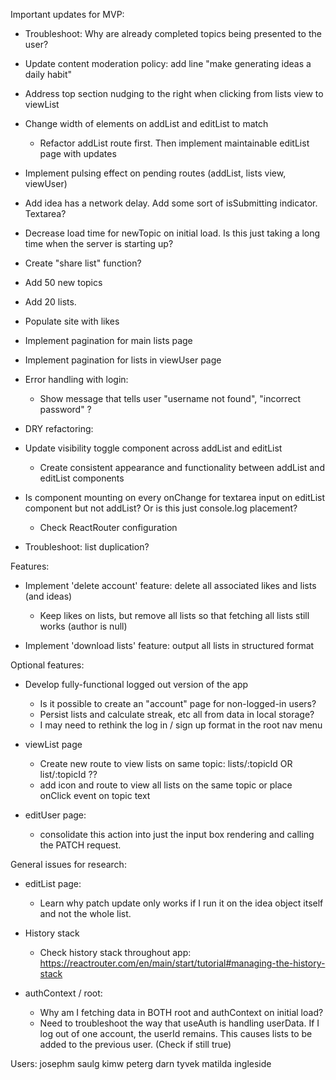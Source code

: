 Important updates for MVP:

- Troubleshoot: Why are already completed topics being presented to the user?

- Update content moderation policy: add line "make generating ideas a daily habit"

- Address top section nudging to the right when clicking from lists view to viewList

- Change width of elements on addList and editList to match
    - Refactor addList route first. Then implement maintainable editList page with updates

- Implement pulsing effect on pending routes (addList, lists view, viewUser)

- Add idea has a network delay. Add some sort of isSubmitting indicator. Textarea?

- Decrease load time for newTopic on initial load. Is this just taking a long time when the server is starting up?

- Create "share list" function?

- Add 50 new topics

- Add 20 lists. 

- Populate site with likes

- Implement pagination for main lists page

- Implement pagination for lists in viewUser page

- Error handling with login:
    - Show message that tells user "username not found", "incorrect password" ?



- DRY refactoring:
- Update visibility toggle component across addList and editList
    - Create consistent appearance and functionality between addList and editList components

- Is component mounting on every onChange for textarea input on editList component but not addList? Or is this just console.log placement?
    - Check ReactRouter configuration


- Troubleshoot: list duplication?



Features:

- Implement 'delete account' feature: delete all associated likes and lists (and ideas)
    - Keep likes on lists, but remove all lists so that fetching all lists still works (author is null)

- Implement 'download lists' feature: output all lists in structured format


Optional features:

- Develop fully-functional logged out version of the app
    - Is it possible to create an "account" page for non-logged-in users?
    - Persist lists and calculate streak, etc all from data in local storage?
    - I may need to rethink the log in / sign up format in the root nav menu


- viewList page
    - Create new route to view lists on same topic: lists/:topicId OR list/:topicId ??
    - add icon and route to view all lists on the same topic or place onClick event on topic text

- editUser page:
    - consolidate this action into just the input box rendering and calling the PATCH request. 


General issues for research:
- editList page:
    - Learn why patch update only works if I run it on the idea object itself and not the whole list. 

- History stack
    - Check history stack throughout app: https://reactrouter.com/en/main/start/tutorial#managing-the-history-stack

- authContext / root:
    - Why am I fetching data in BOTH root and authContext on initial load?
    - Need to troubleshoot the way that useAuth is handling userData. 
        If I log out of one account, the userId remains. This causes lists to be added to the previous user. (Check if still true)


Users:
josephm
saulg
kimw
peterg
darn
tyvek
matilda
ingleside
